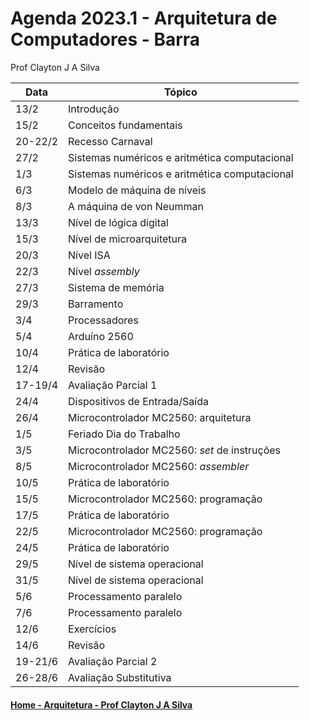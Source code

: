 # Agenda 2023.1 - Arquitetura de Computadores - Barra
Prof Clayton J A Silva

| Data | Tópico |
| ---- | ------ |
| 13/2 | Introdução | 
| 15/2 | Conceitos fundamentais |
| 20-22/2 | Recesso Carnaval |
| 27/2 | Sistemas numéricos e aritmética computacional |
| 1/3 | Sistemas numéricos e aritmética computacional |
| 6/3 | Modelo de máquina de níveis | 
| 8/3 | A máquina de von Neumman |
| 13/3 | Nível de lógica digital |
| 15/3 | Nível de microarquitetura |
| 20/3 | Nível ISA |
| 22/3 | Nível *assembly* |
| 27/3 | Sistema de memória |
| 29/3 | Barramento |
| 3/4 | Processadores |
| 5/4 | Arduíno 2560 |
| 10/4 | Prática de laboratório |
| 12/4 | Revisão |
| 17-19/4 | Avaliação Parcial 1 |
| 24/4 | Dispositivos de Entrada/Saída |
| 26/4 | Microcontrolador MC2560: arquitetura |
| 1/5 | Feriado Dia do Trabalho |
| 3/5 | Microcontrolador MC2560: *set* de instruções |
| 8/5 | Microcontrolador MC2560: *assembler* |
| 10/5 | Prática de laboratório |
| 15/5 | Microcontrolador MC2560: programação |
| 17/5 | Prática de laboratório |
| 22/5 | Microcontrolador MC2560: programação |
| 24/5 | Prática de laboratório |
| 29/5 | Nível de sistema operacional |
| 31/5 | Nível de sistema operacional |
| 5/6 | Processamento paralelo |
| 7/6 | Processamento paralelo |
| 12/6 | Exercícios |
| 14/6 | Revisão |
| 19-21/6 | Avaliação Parcial 2 |
| 26-28/6 | Avaliação Substitutiva |

#### [Home - Arquitetura - Prof Clayton J A Silva](https://claytonjasilva.github.io/arq.html)

